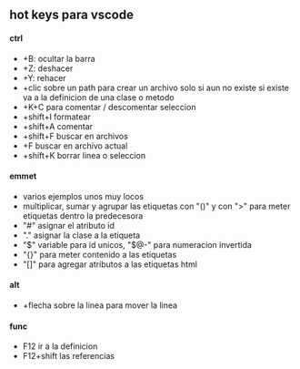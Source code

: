 ## hot keys para vscode

#### ctrl

- +B: ocultar la barra
- +Z: deshacer
- +Y: rehacer
- +clic sobre un path para crear un archivo solo si aun no existe si existe va a la definicion de una clase o metodo
- +K+C para comentar / descomentar seleccion
- +shift+I formatear
- +shift+A comentar
- +shift+F buscar en archivos
- +F buscar en archivo actual
- +shift+K borrar linea o seleccion


#### emmet

- varios ejemplos unos muy locos
- multiplicar, sumar y agrupar las etiquetas con "()" y con ">" para meter etiquetas dentro la predecesora
- "#" asignar el atributo id
- "." asignar la clase a la etiqueta
- "$" variable para id unicos, "$@-" para numeracion invertida
- "{}" para meter contenido a las etiquetas
- "[]" para agregar atributos a las etiquetas html

#### alt

- +flecha sobre la linea para mover la linea

#### func

- F12 ir a la definicion
- F12+shift las referencias